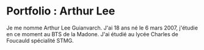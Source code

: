 <!DOCTYPE html>
<html>
<head>
<meta charset="utf-8" />
</head>
<h1>Portfolio : Arthur Lee</h1>
<p>Je me nomme Arthur Lee Guianvarch. J'ai 18 ans né le 6 mars 2007, j'étudie en ce moment au BTS de la Madone. J'ai étudié au lycée Charles de Foucauld spécialité STMG.</p>
